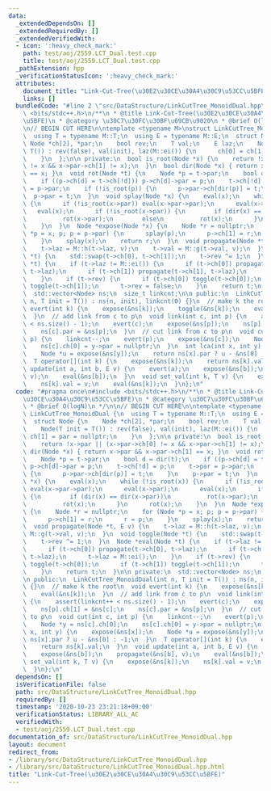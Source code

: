 ```yaml
---
data:
  _extendedDependsOn: []
  _extendedRequiredBy: []
  _extendedVerifiedWith:
  - icon: ':heavy_check_mark:'
    path: test/aoj/2559.LCT_Dual.test.cpp
    title: test/aoj/2559.LCT_Dual.test.cpp
  _pathExtension: hpp
  _verificationStatusIcon: ':heavy_check_mark:'
  attributes:
    document_title: "Link-Cut-Tree(\u30E2\u30CE\u30A4\u30C9\u53CC\u5BFE)"
    links: []
  bundledCode: "#line 2 \"src/DataStructure/LinkCutTree_MonoidDual.hpp\"\n#include\
    \ <bits/stdc++.h>\n/**\n * @title Link-Cut-Tree(\u30E2\u30CE\u30A4\u30C9\u53CC\
    \u5BFE)\n * @category \u30C7\u30FC\u30BF\u69CB\u9020\n * @brief O(logN)\n */\n\
    \n// BEGIN CUT HERE\n\ntemplate <typename M>\nstruct LinkCutTree_MonoidDual {\n\
    \  using T = typename M::T;\n  using E = typename M::E;\n  struct Node {\n   \
    \ Node *ch[2], *par;\n    bool rev;\n    T val;\n    E laz;\n    Node(T init =\
    \ T()) : rev(false), val(init), laz(M::ei()) {\n      ch[0] = ch[1] = par = nullptr;\n\
    \    }\n  };\n\n private:\n  bool is_root(Node *x) {\n    return !x->par || (x->par->ch[0]\
    \ != x && x->par->ch[1] != x);\n  }\n  bool dir(Node *x) { return x->par && x->par->ch[1]\
    \ == x; }\n  void rot(Node *t) {\n    Node *p = t->par;\n    bool d = dir(t);\n\
    \    if ((p->ch[d] = t->ch[!d])) p->ch[d]->par = p;\n    t->ch[!d] = p;\n    t->par\
    \ = p->par;\n    if (!is_root(p)) {\n      p->par->ch[dir(p)] = t;\n    }\n  \
    \  p->par = t;\n  }\n  void splay(Node *x) {\n    eval(x);\n    while (!is_root(x))\
    \ {\n      if (!is_root(x->par)) eval(x->par->par);\n      eval(x->par);\n   \
    \   eval(x);\n      if (!is_root(x->par)) {\n        if (dir(x) == dir(x->par))\n\
    \          rot(x->par);\n        else\n          rot(x);\n      }\n      rot(x);\n\
    \    }\n  }\n  Node *expose(Node *x) {\n    Node *r = nullptr;\n    for (Node\
    \ *p = x; p; p = p->par) {\n      splay(p);\n      p->ch[1] = r;\n      r = p;\n\
    \    }\n    splay(x);\n    return r;\n  }\n  void propagate(Node *t, E v) {\n\
    \    t->laz = M::h(t->laz, v);\n    t->val = M::g(t->val, v);\n  }\n  void toggle(Node\
    \ *t) {\n    std::swap(t->ch[0], t->ch[1]);\n    t->rev ^= 1;\n  }\n  Node *eval(Node\
    \ *t) {\n    if (t->laz != M::ei()) {\n      if (t->ch[0]) propagate(t->ch[0],\
    \ t->laz);\n      if (t->ch[1]) propagate(t->ch[1], t->laz);\n      t->laz = M::ei();\n\
    \    }\n    if (t->rev) {\n      if (t->ch[0]) toggle(t->ch[0]);\n      if (t->ch[1])\
    \ toggle(t->ch[1]);\n      t->rev = false;\n    }\n    return t;\n  }\n\n private:\n\
    \  std::vector<Node> ns;\n  size_t linkcnt;\n\n public:\n  LinkCutTree_MonoidDual(int\
    \ n, T init = T()) : ns(n, init), linkcnt(0) {}\n  // make k the root\n  void\
    \ evert(int k) {\n    expose(&ns[k]);\n    toggle(&ns[k]);\n    eval(&ns[k]);\n\
    \  }\n  // add link from c to p\n  void link(int c, int p) {\n    assert(linkcnt++\
    \ < ns.size() - 1);\n    evert(c);\n    expose(&ns[p]);\n    ns[p].ch[1] = &ns[c];\n\
    \    ns[c].par = &ns[p];\n  }\n  // cut link from c to p\n  void cut(int c, int\
    \ p) {\n    linkcnt--;\n    evert(p);\n    expose(&ns[c]);\n    Node *y = ns[c].ch[0];\n\
    \    ns[c].ch[0] = y->par = nullptr;\n  }\n  int lca(int x, int y) {\n    expose(&ns[x]);\n\
    \    Node *u = expose(&ns[y]);\n    return ns[x].par ? u - &ns[0] : -1;\n  }\n\
    \  T operator[](int k) {\n    expose(&ns[k]);\n    return ns[k].val;\n  }\n  void\
    \ update(int a, int b, E v) {\n    evert(a);\n    expose(&ns[b]);\n    propagate(&ns[b],\
    \ v);\n    eval(&ns[b]);\n  }\n  void set_val(int k, T v) {\n    expose(&ns[k]);\n\
    \    ns[k].val = v;\n    eval(&ns[k]);\n  }\n};\n"
  code: "#pragma once\n#include <bits/stdc++.h>\n/**\n * @title Link-Cut-Tree(\u30E2\
    \u30CE\u30A4\u30C9\u53CC\u5BFE)\n * @category \u30C7\u30FC\u30BF\u69CB\u9020\n\
    \ * @brief O(logN)\n */\n\n// BEGIN CUT HERE\n\ntemplate <typename M>\nstruct\
    \ LinkCutTree_MonoidDual {\n  using T = typename M::T;\n  using E = typename M::E;\n\
    \  struct Node {\n    Node *ch[2], *par;\n    bool rev;\n    T val;\n    E laz;\n\
    \    Node(T init = T()) : rev(false), val(init), laz(M::ei()) {\n      ch[0] =\
    \ ch[1] = par = nullptr;\n    }\n  };\n\n private:\n  bool is_root(Node *x) {\n\
    \    return !x->par || (x->par->ch[0] != x && x->par->ch[1] != x);\n  }\n  bool\
    \ dir(Node *x) { return x->par && x->par->ch[1] == x; }\n  void rot(Node *t) {\n\
    \    Node *p = t->par;\n    bool d = dir(t);\n    if ((p->ch[d] = t->ch[!d]))\
    \ p->ch[d]->par = p;\n    t->ch[!d] = p;\n    t->par = p->par;\n    if (!is_root(p))\
    \ {\n      p->par->ch[dir(p)] = t;\n    }\n    p->par = t;\n  }\n  void splay(Node\
    \ *x) {\n    eval(x);\n    while (!is_root(x)) {\n      if (!is_root(x->par))\
    \ eval(x->par->par);\n      eval(x->par);\n      eval(x);\n      if (!is_root(x->par))\
    \ {\n        if (dir(x) == dir(x->par))\n          rot(x->par);\n        else\n\
    \          rot(x);\n      }\n      rot(x);\n    }\n  }\n  Node *expose(Node *x)\
    \ {\n    Node *r = nullptr;\n    for (Node *p = x; p; p = p->par) {\n      splay(p);\n\
    \      p->ch[1] = r;\n      r = p;\n    }\n    splay(x);\n    return r;\n  }\n\
    \  void propagate(Node *t, E v) {\n    t->laz = M::h(t->laz, v);\n    t->val =\
    \ M::g(t->val, v);\n  }\n  void toggle(Node *t) {\n    std::swap(t->ch[0], t->ch[1]);\n\
    \    t->rev ^= 1;\n  }\n  Node *eval(Node *t) {\n    if (t->laz != M::ei()) {\n\
    \      if (t->ch[0]) propagate(t->ch[0], t->laz);\n      if (t->ch[1]) propagate(t->ch[1],\
    \ t->laz);\n      t->laz = M::ei();\n    }\n    if (t->rev) {\n      if (t->ch[0])\
    \ toggle(t->ch[0]);\n      if (t->ch[1]) toggle(t->ch[1]);\n      t->rev = false;\n\
    \    }\n    return t;\n  }\n\n private:\n  std::vector<Node> ns;\n  size_t linkcnt;\n\
    \n public:\n  LinkCutTree_MonoidDual(int n, T init = T()) : ns(n, init), linkcnt(0)\
    \ {}\n  // make k the root\n  void evert(int k) {\n    expose(&ns[k]);\n    toggle(&ns[k]);\n\
    \    eval(&ns[k]);\n  }\n  // add link from c to p\n  void link(int c, int p)\
    \ {\n    assert(linkcnt++ < ns.size() - 1);\n    evert(c);\n    expose(&ns[p]);\n\
    \    ns[p].ch[1] = &ns[c];\n    ns[c].par = &ns[p];\n  }\n  // cut link from c\
    \ to p\n  void cut(int c, int p) {\n    linkcnt--;\n    evert(p);\n    expose(&ns[c]);\n\
    \    Node *y = ns[c].ch[0];\n    ns[c].ch[0] = y->par = nullptr;\n  }\n  int lca(int\
    \ x, int y) {\n    expose(&ns[x]);\n    Node *u = expose(&ns[y]);\n    return\
    \ ns[x].par ? u - &ns[0] : -1;\n  }\n  T operator[](int k) {\n    expose(&ns[k]);\n\
    \    return ns[k].val;\n  }\n  void update(int a, int b, E v) {\n    evert(a);\n\
    \    expose(&ns[b]);\n    propagate(&ns[b], v);\n    eval(&ns[b]);\n  }\n  void\
    \ set_val(int k, T v) {\n    expose(&ns[k]);\n    ns[k].val = v;\n    eval(&ns[k]);\n\
    \  }\n};\n"
  dependsOn: []
  isVerificationFile: false
  path: src/DataStructure/LinkCutTree_MonoidDual.hpp
  requiredBy: []
  timestamp: '2020-10-23 23:21:18+09:00'
  verificationStatus: LIBRARY_ALL_AC
  verifiedWith:
  - test/aoj/2559.LCT_Dual.test.cpp
documentation_of: src/DataStructure/LinkCutTree_MonoidDual.hpp
layout: document
redirect_from:
- /library/src/DataStructure/LinkCutTree_MonoidDual.hpp
- /library/src/DataStructure/LinkCutTree_MonoidDual.hpp.html
title: "Link-Cut-Tree(\u30E2\u30CE\u30A4\u30C9\u53CC\u5BFE)"
---
```

